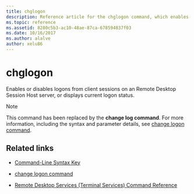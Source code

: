 ```yaml
---
title: chglogon
description: Reference article for the chglogon command, which enables or disables logons from client sessions on an Remote Desktop Session Host server, or displays current logon status.
ms.topic: reference
ms.assetid: 8280c5b3-ac10-48ae-87ca-678594837f03
ms.date: 10/16/2017
ms.author: alalve
author: xelu86
---
```


# chglogon



Enables or disables logons from client sessions on an Remote Desktop Session Host server, or displays current logon status.

> [!NOTE]
> This command has been replaced by the **change log command**. For more information, including the syntax and parameter details, see [change logon command](change-logon.md).

## Related links

- [Command-Line Syntax Key](command-line-syntax-key.md)

- [change logon command](change-logon.md)

- [Remote Desktop Services (Terminal Services) Command Reference](remote-desktop-services-terminal-services-command-reference.md)
